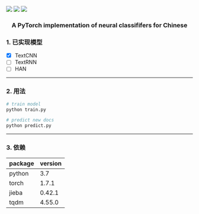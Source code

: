 ![](https://img.shields.io/badge/license-MIT-blue)
![](https://img.shields.io/badge/python-3.7-green)
![](https://img.shields.io/badge/torch-1.7.1-green)

<h3 align="center">
<p>A PyTorch implementation of neural classififers for Chinese</p>
</h3>

### 1. 已实现模型
- [x] TextCNN
- [ ] TextRNN
- [ ] HAN

---

### 2. 用法
```python
# train model
python train.py

# predict new docs
python predict.py
```

---

### 3. 依赖

| package | version |
|--- | --- |
| python | 3.7 |
| torch | 1.7.1 |
| jieba | 0.42.1 |
| tqdm | 4.55.0 |
